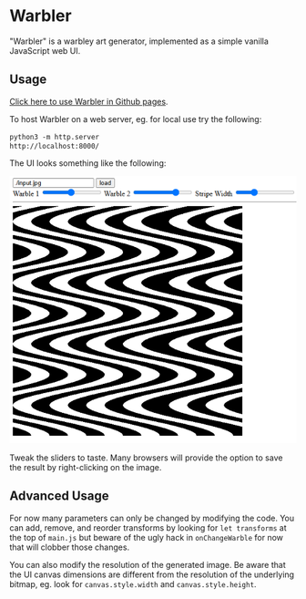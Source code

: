 # Warbler

"Warbler" is a warbley art generator, implemented as a simple vanilla JavaScript web UI.

## Usage

[Click here to use Warbler in Github pages](https://parappayo.github.io/warbler).

To host Warbler on a web server, eg. for local use try the following:

```
python3 -m http.server
http://localhost:8000/
```

The UI looks something like the following:

![Warbler UI with sliders and image preview](screencap.png)

Tweak the sliders to taste. Many browsers will provide the option to save the result by right-clicking on the image.

## Advanced Usage

For now many parameters can only be changed by modifying the code. You can add, remove, and reorder transforms by looking for `let transforms` at the top of `main.js` but beware of the ugly hack in `onChangeWarble` for now that will clobber those changes.

You can also modify the resolution of the generated image. Be aware that the UI canvas dimensions are different from the resolution of the underlying bitmap, eg. look for `canvas.style.width` and `canvas.style.height`.
